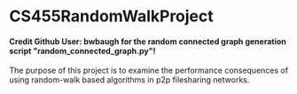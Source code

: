 # CS455RandomWalkProject
<h4>Credit Github User: bwbaugh for the random connected graph generation script "random_connected_graph.py"!</h4>

The purpose of this project is to examine the performance consequences of using random-walk based algorithms in p2p filesharing networks.
